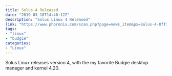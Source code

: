 ```yaml
---
title: Solus 4 Released
date: "2019-03-18T14:40:12Z"
description: "Solus Linux 4 Released"
link: "https://www.phoronix.com/scan.php?page=news_item&px=Solus-4-Officially-Released"
tags:
- "linux"
- "budgie"
categories:
- "Linux"
---
```


Solus Linux releases version 4, with the my favorite Budgie desktop manager and kernel 4.20.